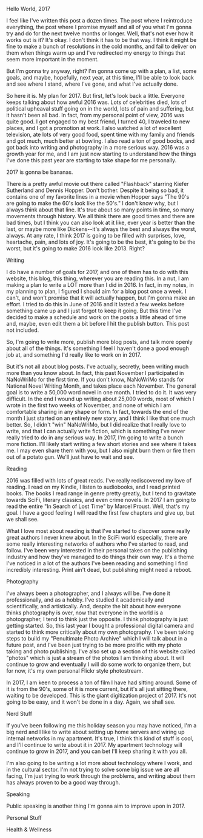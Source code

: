Hello World, 2017

I feel like I've written this post a dozen times. The post where I reintroduce everything, the post where I promise myself and all of you what I'm gonna try and do for the next twelve months or longer. Well, that's not ever how it works out is it? It's okay. I don't think it has to be that way. I think it might be fine to make a bunch of resolutions in the cold months, and fail to deliver on them when things warm up and I've redirected my energy to things that seem more important in the moment. 

But I'm gonna try anyway, right? I'm gonna come up with a plan, a list, some goals, and maybe, hopefully, next year, at this time, I'll be able to look back and see where I stand, where I've gone, and what I've actually done.

So here it is. My plan for 2017. But first, let's look back a little. Everyone keeps talking about how awful 2016 was. Lots of celebrities died, lots of political upheaval stuff going on in the world, lots of pain and suffering, but it hasn't been all bad. In fact, from my personal point of view, 2016 was quite good. I got engaged to my best friend, I turned 40, I traveled to new places, and I got a promotion at work. I also watched a lot of excellent television, ate lots of very good food, spent time with my family and friends and got much, much better at bowling. I also read a ton of good books, and got back into writing and photography in a more serious way. 2016 was a growth year for me, and I am just now starting to understand how the things I've done this past year are starting to take shape for me personally.

2017 is gonna be bananas.

There is a pretty awful movie out there called "Flashback" starring Kiefer Sutherland and Dennis Hopper. Don't bother. Despite it being so bad, it contains one of my favorite lines in a movie when Hopper says "The 90's are going to make the 60's look like the 50's." I don't know why, but I always think about that line. It's true about so many points in time, so many movements through history. We all think there are good times and there are bad times, but I think you can also look at it like, ever year is better than the last, or maybe more like Dickens--it's always the best and always the worst, always. At any rate, I think 2017 is going to be filled with surprises, love, heartache, pain, and lots of joy. It's going to be the best, it's going to be the worst, but it's going to make 2016 look like 2013. Right?

Writing

I do have a number of goals for 2017, and one of them has to do with this website, this blog, this thing, wherever you are reading this. In a nut, I am making a plan to write a LOT more than I did in 2016. In fact, in my notes, in my planning to plan, I figured I should aim for a blog post once a week. I can't, and won't promise that it will actually happen, but I'm gonna make an effort. I tried to do this in June of 2016 and it lasted a few weeks before something came up and I just forgot to keep it going. But this time I've decided to make a schedule and work on the posts a little ahead of time and, maybe, even edit them a bit before I hit the publish button. This post not included.

So, I'm going to write more, publish more blog posts, and talk more openly about all of the things. It's something I feel I haven't done a good enough job at, and something I'd really like to work on in 2017.

But it's not all about blog posts. I've actually, secretly, been writing much more than you know about. In fact, this past November I participated in NaNoWriMo for the first time. If you don't know, NaNoWriMo stands for National Novel Writing Month, and takes place each November. The general goal is to write a 50,000 word novel in one month. I tried to do it. It was very difficult. In the end I wound up writing about 25,000 words, most of which I wrote in the first two weeks of November, and none of which I am comfortable sharing in any shape or form. In fact, towards the end of the month I just started on an entirely new story, and I think I like that one much better. So, I didn't "win" NaNoWriMo, but I did realize that I really love to write, and that I can actually write fiction, which is something I've never really tried to do in any serious way. In 2017, I'm going to write a bunch more fiction. I'll likely start writing a few short stories and see where it takes me. I may even share them with you, but I also might burn them or fire them out of a potato gun. We'll just have to wait and see.

Reading

2016 was filled with lots of great reads. I've really rediscovered my love of reading. I read on my Kindle, I listen to audiobooks, and I read printed books. The books I read range in genre pretty greatly, but I tend to gravitate towards SciFi, literary classics, and even crime novels. In 2017 I am going to read the entire "In Search of Lost Time" by Marcel Proust. Well, that's my goal. I have a good feeling I will read the first few chapters and give up, but we shall see.

What I love most about reading is that I've started to discover some really great authors I never knew about. In the SciFi world especially, there are some really interesting networks of authors who I've started to read, and follow. I've been very interested in their personal takes on the publishing industry and how they've managed to do things their own way. It's a theme I've noticed in a lot of the authors I've been reading and something I find incredibly interesting. Print ain't dead, but publishing might need a reboot.

 

Photography

I've always been a photographer, and I always will be. I've done it professionally, and as a hobby. I've studied it academically and scientifically, and artistically. And, despite the bit about how everyone thinks photography is over, now that everyone in the world is a photographer, I tend to think just the opposite. I think photography is just getting started. So, this last year I bought a professional digital camera and started to think more critically about my own photography. I've been taking steps to build my "Penultimate Photo Archive" which I will talk about in a future post, and I've been just trying to be more prolific with my photo taking and photo publishing. I've also set up a section of this website called "photos" which is just a stream of the photos I am thinking about. It will continue to grow and eventually I will do some work to organize them, but for now, it's my own personal Flickr style photostream.

In 2017, I am keen to process a ton of film I have had sitting around. Some of it is from the 90's, some of it is more current, but it's all just sitting there, waiting to be developed. This is the giant digitization project of 2017. It's not going to be easy, and it won't be done in a day. Again, we shall see.

Nerd Stuff

If you've been following me this holiday season you may have noticed, I'm a big nerd and I like to write about setting up home servers and wiring up internal networks in my apartment. It's true, I think this kind of stuff is cool, and I'll continue to write about it in 2017. My apartment technology will continue to grow in 2017, and you can bet I'll keep sharing it with you all.

I'm also going to be writing a lot more about technology where I work, and in the cultural sector. I'm not trying to solve some big issue we are all facing, I'm just trying to work through the problems, and writing about them has always proven to be a good way through.

Speaking

Public speaking is another thing I'm gonna aim to improve upon in 2017.

Personal Stuff

Health & Wellness